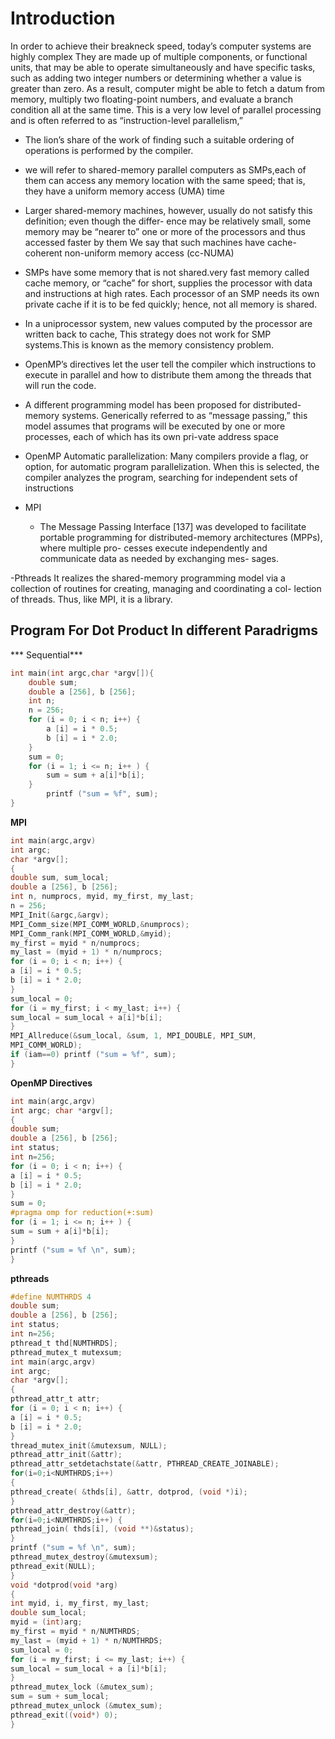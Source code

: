 # Introduction

In order to achieve their breakneck speed, today’s computer systems are highly complex  They are made up of multiple components, or functional units, that may be able to operate simultaneously and have specific tasks, such as adding two integer numbers or determining whether a value is greater than zero. As a result, computer might be able to fetch a datum from memory, multiply two floating-point numbers, and evaluate a branch condition all at the same time. This is a very low level of parallel processing and is often referred to as “instruction-level parallelism,”

- The lion’s share of the work of finding such a suitable ordering of operations is performed by the compiler.

- we will refer to shared-memory parallel computers as SMPs,each of them can access any memory location with the same speed; that is, they have a uniform memory access (UMA) time

- Larger shared-memory machines, however, usually do not satisfy this definition; even though the differ- ence may be relatively small, some memory may be “nearer to” one or more of the processors and thus accessed faster by them We say that such machines have cache-coherent non-uniform memory access (cc-NUMA)

- SMPs have some memory that is not shared.very fast memory called cache memory, or “cache” for short, supplies the processor with data and instructions at high rates. Each processor of an SMP needs its own private cache if it is to be fed quickly; hence, not all memory is shared.

- In a uniprocessor system, new values computed by the processor are written back to cache, This strategy does not work for SMP systems.This is known as the memory consistency problem.

- OpenMP’s directives let the user tell the compiler which instructions to execute in parallel and how to distribute them among the threads that will run the code.

- A different programming model has been proposed for distributed-memory systems. Generically referred to as “message passing,” this model assumes that programs will be executed by one or more processes, each of which has its own pri-vate address space


- OpenMP
 Automatic parallelization: Many compilers provide a flag, or option, for automatic program parallelization. When this is selected, the compiler analyzes the program, searching for independent sets of instructions
- MPI
  - The Message Passing Interface [137] was developed to facilitate portable programming for distributed-memory architectures (MPPs), where multiple pro- cesses execute independently and communicate data as needed by exchanging mes- sages.

-Pthreads
 It realizes the shared-memory programming model via a collection of routines for creating, managing and coordinating a col- lection of threads. Thus, like MPI, it is a library.
 
 
## Program For Dot Product In different Paradrigms

*** Sequential***

``` c
int main(int argc,char *argv[]){
	double sum;
	double a [256], b [256];
	int n;
	n = 256;
	for (i = 0; i < n; i++) {
		a [i] = i * 0.5;
		b [i] = i * 2.0;
	}
	sum = 0;
	for (i = 1; i <= n; i++ ) {
		sum = sum + a[i]*b[i];
	}
		printf ("sum = %f", sum);
}
```
**MPI**

```c
int main(argc,argv)
int argc;
char *argv[];
{
double sum, sum_local;
double a [256], b [256];
int n, numprocs, myid, my_first, my_last;
n = 256;
MPI_Init(&argc,&argv);
MPI_Comm_size(MPI_COMM_WORLD,&numprocs);
MPI_Comm_rank(MPI_COMM_WORLD,&myid);
my_first = myid * n/numprocs;
my_last = (myid + 1) * n/numprocs;
for (i = 0; i < n; i++) {
a [i] = i * 0.5;
b [i] = i * 2.0;
}
sum_local = 0;
for (i = my_first; i < my_last; i++) {
sum_local = sum_local + a[i]*b[i];
}
MPI_Allreduce(&sum_local, &sum, 1, MPI_DOUBLE, MPI_SUM,
MPI_COMM_WORLD);
if (iam==0) printf ("sum = %f", sum);
}
```

**OpenMP Directives**
```c
int main(argc,argv)
int argc; char *argv[];
{
double sum;
double a [256], b [256];
int status;
int n=256;
for (i = 0; i < n; i++) {
a [i] = i * 0.5;
b [i] = i * 2.0;
}
sum = 0;
#pragma omp for reduction(+:sum)
for (i = 1; i <= n; i++ ) {
sum = sum + a[i]*b[i];
}
printf ("sum = %f \n", sum);
}
```


**pthreads**

```c
#define NUMTHRDS 4
double sum;
double a [256], b [256];
int status;
int n=256;
pthread_t thd[NUMTHRDS];
pthread_mutex_t mutexsum;
int main(argc,argv)
int argc;
char *argv[];
{
pthread_attr_t attr;
for (i = 0; i < n; i++) {
a [i] = i * 0.5;
b [i] = i * 2.0;
}
thread_mutex_init(&mutexsum, NULL);
pthread_attr_init(&attr);
pthread_attr_setdetachstate(&attr, PTHREAD_CREATE_JOINABLE);
for(i=0;i<NUMTHRDS;i++)
{
pthread_create( &thds[i], &attr, dotprod, (void *)i);
}
pthread_attr_destroy(&attr);
for(i=0;i<NUMTHRDS;i++) {
pthread_join( thds[i], (void **)&status);
}
printf ("sum = %f \n", sum);
pthread_mutex_destroy(&mutexsum);
pthread_exit(NULL);
}
void *dotprod(void *arg)
{
int myid, i, my_first, my_last;
double sum_local;
myid = (int)arg;
my_first = myid * n/NUMTHRDS;
my_last = (myid + 1) * n/NUMTHRDS;
sum_local = 0;
for (i = my_first; i <= my_last; i++) {
sum_local = sum_local + a [i]*b[i];
}
pthread_mutex_lock (&mutex_sum);
sum = sum + sum_local;
pthread_mutex_unlock (&mutex_sum);
pthread_exit((void*) 0);
}
```

